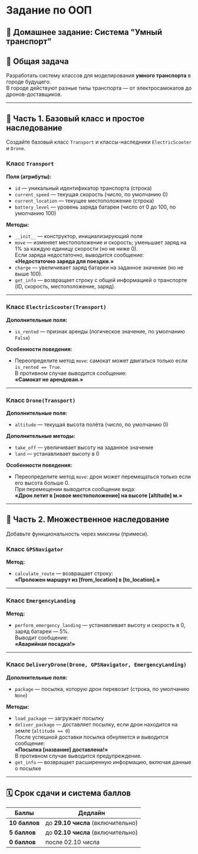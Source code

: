 # Задание по ООП

## 🧩 Домашнее задание: Система "Умный транспорт"
## 🚗 Общая задача
Разработать систему классов для моделирования **умного транспорта** в городе будущего.  
В городе действуют разные типы транспорта — от электросамокатов до дронов-доставщиков.

---

## 🧩 Часть 1. Базовый класс и простое наследование

Создайте базовый класс `Transport` и классы-наследники `ElectricScooter` и `Drone`.

### Класс `Transport`

**Поля (атрибуты):**
- `id` — уникальный идентификатор транспорта (строка)  
- `current_speed` — текущая скорость (число, по умолчанию 0)  
- `current_location` — текущее местоположение (строка)  
- `battery_level` — уровень заряда батареи (число от 0 до 100, по умолчанию 100)

**Методы:**
- `__init__` — конструктор, инициализирующий поля  
- `move` — изменяет местоположение и скорость; уменьшает заряд на 1% за каждую единицу скорости (но не ниже 0).  
  Если заряда недостаточно, выводится сообщение:  
  **«Недостаточно заряда для поездки.»**
- `charge` — увеличивает заряд батареи на заданное значение (но не выше 100).  
- `get_info` — возвращает строку с общей информацией о транспорте (ID, скорость, местоположение, заряд).

---

### Класс `ElectricScooter(Transport)`

**Дополнительные поля:**
- `is_rented` — признак аренды (логическое значение, по умолчанию `False`)

**Особенности поведения:**
- Переопределите метод `move`: самокат может двигаться только если `is_rented == True`.  
  В противном случае выводится сообщение:  
  **«Самокат не арендован.»**

---

### Класс `Drone(Transport)`

**Дополнительные поля:**
- `altitude` — текущая высота полёта (число, по умолчанию 0)

**Дополнительные методы:**
- `take_off` — увеличивает высоту на заданное значение  
- `land` — устанавливает высоту в 0  

**Особенности поведения:**
- Переопределите метод `move`: дрон может перемещаться только если его высота больше 0.  
  При перемещении выводится сообщение вида:  
  **«Дрон летит в [новое местоположение] на высоте [altitude] м.»**

---

## 🧭 Часть 2. Множественное наследование

Добавьте функциональность через миксины (примеси).

### Класс `GPSNavigator`

**Метод:**
- `calculate_route` — возвращает строку:  
  **«Проложен маршрут из [from_location] в [to_location].»**

---

### Класс `EmergencyLanding`

**Метод:**
- `perform_emergency_landing` — устанавливает высоту и скорость в 0, заряд батареи — 5%.  
  Выводит сообщение:  
  **«Аварийная посадка!»**

---

### Класс `DeliveryDrone(Drone, GPSNavigator, EmergencyLanding)`

**Дополнительные поля:**
- `package` — посылка, которую дрон перевозит (строка, по умолчанию `None`)

**Методы:**
- `load_package` — загружает посылку  
- `deliver_package` — доставляет посылку, если дрон находится на земле (`altitude == 0`)  
  После успешной доставки посылка обнуляется и выводится сообщение:  
  **«Посылка [название] доставлена!»**  
  В противном случае выводится предупреждение.
- `get_info` — возвращает расширенную информацию, включая данные о посылке

---




## 🗓 Срок сдачи и система баллов

| Баллы | Дедлайн                           |
|-------|-----------------------------------|
| **10 баллов** | до **29.10 числа** (включительно) |
| **5 баллов**  | до **02.10 числа** (включительно) |
| **0 баллов**  | после 02.10 числа                 |